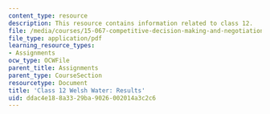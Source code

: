 ```yaml
---
content_type: resource
description: This resource contains information related to class 12.
file: /media/courses/15-067-competitive-decision-making-and-negotiation-spring-2011/ddac4e188a3329ba9026002014a3c2c6_MIT15_067S11_Cl12_W_W_RE.pdf
file_type: application/pdf
learning_resource_types:
- Assignments
ocw_type: OCWFile
parent_title: Assignments
parent_type: CourseSection
resourcetype: Document
title: 'Class 12 Welsh Water: Results'
uid: ddac4e18-8a33-29ba-9026-002014a3c2c6
---
```


